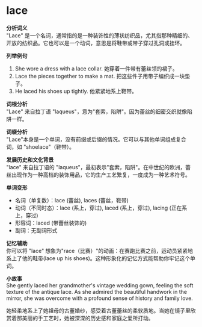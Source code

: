 # lace

**分析词义**  
"Lace" 是一个名词，通常指的是一种装饰性的薄状纺织品，尤其指那种精细的、开放的纺织品。它也可以是一个动词，意思是将鞋带或带子穿过孔洞或挂环。

  

**列举例句**

  

1.  She wore a dress with a lace collar. 她穿着一件带有蕾丝领的裙子。
2.  Lace the pieces together to make a mat. 把这些件子用带子编织成一块垫子。
3.  He laced his shoes up tightly. 他紧紧地系上鞋带。

  

**词根分析**  
"Lace" 来自拉丁语 "laqueus"，意为"套索，陷阱"。因为蕾丝的细密交织就像陷阱一样。

  

**词缀分析**  
"Lace"本身是一个单词，没有前缀或后缀的情况。它可以与其他单词组成复合词，如 "shoelace"（鞋带）。

  

**发展历史和文化背景**  
"lace" 来自拉丁语的 "laqueus"，最初表示"套索，陷阱"。在中世纪的欧洲，蕾丝出现作为一种高档的装饰用品，它的生产工艺繁复，一度成为一种艺术符号。

  

**单词变形**

  

*   名词（单复数）：lace (蕾丝), laces (蕾丝，鞋带)
*   动词（不同时态）：lace (系上，穿过), laced (系上，穿过), lacing (正在系上，穿过)
*   形容词：laced (带蕾丝装饰的)
*   副词：无副词形式

  

**记忆辅助**  
你可以将 "lace" 想象为"race（比赛）"的动画：在赛跑比赛之前，运动员紧紧地系上了他的鞋带(lace up his shoes)。这种形象化的记忆方式能帮助你牢记这个单词。

  

**小故事**  
She gently laced her grandmother's vintage wedding gown, feeling the soft texture of the antique lace. As she admired the beautiful handwork in the mirror, she was overcome with a profound sense of history and family love.

  

她轻柔地系上了她祖母的古董婚纱，感受着古董蕾丝的柔软质地。当她在镜子里欣赏着那美丽的手工艺时，她被深深的历史感和家庭之爱所打动。
